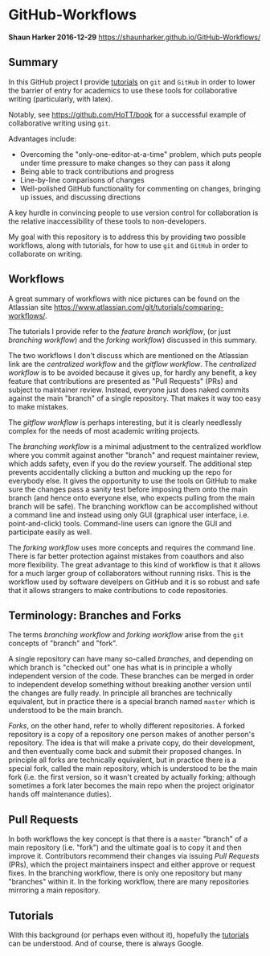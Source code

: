 # GitHub-Workflows

**Shaun Harker 2016-12-29**  <https://shaunharker.github.io/GitHub-Workflows/>

## Summary

In this GitHub project I provide [tutorials](https://shaunharker.github.io/GitHub-Workflows/) on `git` and `GitHub` in order to lower the barrier of entry for academics to use these tools for collaborative writing (particularly, with latex).

Notably, see <https://github.com/HoTT/book> for a successful example of collaborative writing using `git`.

Advantages include:

* Overcoming the "only-one-editor-at-a-time" problem, which puts people under time pressure to make changes so they can pass it along
* Being able to track contributions and progress
* Line-by-line comparisons of changes
* Well-polished GitHub functionality for commenting on changes, bringing up issues, and discussing directions

A key hurdle in convincing people to use version control for collaboration is the relative inaccessibility of these tools to non-developers.

My goal with this repository is to address this by providing two possible workflows, along with tutorials, for how to use `git` and `GitHub` in order to collaborate on writing.

## Workflows 

A great summary of workflows with nice pictures can be found on the Atlassian site <https://www.atlassian.com/git/tutorials/comparing-workflows/>.

The tutorials I provide refer to the _feature branch workflow_, (or just _branching workflow_) and the _forking workflow_) discussed in this summary. 

The two workflows I don't discuss which are mentioned on the Atlassian link are the _centralized workflow_ and the _gitflow workflow_. The _centralized workflow_ is to be avoided because it gives up, for hardly any benefit, a key feature that contributions are presented as "Pull Requests" (PRs) and subject to maintainer review. Instead, everyone just does naked commits against the main "branch" of a single repository. That makes it way too easy to make mistakes.

The _gitflow workflow_ is perhaps interesting, but it is clearly needlessly complex for the needs of most academic writing projects.

The _branching workflow_ is a minimal adjustment to the centralized workflow where you commit against another "branch" and request maintainer review, which adds safety, even if you do the review yourself. The additional step prevents accidentally clicking a button and mucking up the repo for everybody else. It gives the opportunity to use the tools on GitHub to make sure the changes pass a sanity test before imposing them onto the main branch (and hence onto everyone else, who expects pulling from the main branch will be safe). The branching workflow can be accomplished without a command line and instead using only GUI (graphical user interface, i.e. point-and-click) tools. Command-line users can ignore the GUI and participate easily as well.

The _forking workflow_ uses more concepts and requires the command line. There is far better protection against mistakes from coauthors and also more flexibility. The great advantage to this kind of workflow is that it allows for a much larger group of collaborators without running risks. This is the workflow used by software develpers on GitHub and it is so robust and safe that it allows strangers to make contributions to code repositories.

## Terminology: Branches and Forks

The terms _branching workflow_ and _forking workflow_ arise from the `git` concepts of "branch" and "fork". 

A single repository can have many so-called _branches_, and depending on which branch is "checked out" one has what is in principle a wholly independent version of the code. These branches can be merged in order to independent develop something without breaking another version until the changes are fully ready. In principle all branches are technically equivalent, but in practice there is a special branch named `master` which is understood to be the main branch.

_Forks_, on the other hand, refer to wholly different repositories. A forked repository is a copy of a repository one person makes of another person's repository. The idea is that will make a private copy, do their development, and then eventually come back and submit their proposed changes. In principle all forks are technically equivalent, but in practice there is a special fork, called the main repository, which is understood to be the main fork (i.e. the first version, so it wasn't created by actually forking; although sometimes a fork later becomes the main repo when the project originator hands off maintenance duties).

## Pull Requests

In both workflows the key concept is that there is a `master` "branch" of a main repository (i.e. "fork") and the ultimate goal is to copy it and then improve it. Contributors recommend their changes via issuing _Pull Requests_ (PRs), which the project maintainers inspect and either approve or request fixes. In the branching workflow, there is only one repository but many "branches" within it. In the forking workflow, there are many repositories mirroring a main repository. 

## Tutorials

With this background (or perhaps even without it), hopefully the [tutorials](https://shaunharker.github.io/GitHub-Workflows/) can be understood. And of course, there is always Google.



